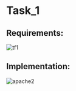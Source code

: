 # Task_1
## Requirements:
![tf1](https://github.com/abd0Samy/Sprints_Tasks/assets/26736512/802ff360-e095-4ee0-afdc-9d2eef0ff1bd)
## Implementation:
![apache2](https://github.com/abd0Samy/Sprints_Tasks/assets/26736512/b4e34c20-3bd8-4b87-bf16-e0245e064475)
